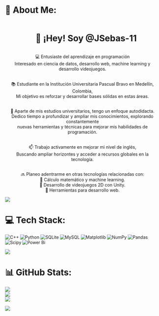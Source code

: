 # 💫 About Me:
<div id="user-content-toc">
  <ul align="center">
    <summary><h1 style="display: inline-block">👋 ¡Hey! Soy @JSebas-11</h1></summary>
  </ul>
</div>

<div align="center">
  
  <p>💻 Entusiaste del aprendizaje en programación<br>
    Interesado en ciencia de datos, desarrollo web, machine learning y desarrollo videojuegos.<br><br></p>
    
  <p>📚 Estudiante en la Institución Universitaria Pascual Bravo en Medellín, Colombia,<br>
  Mi objetivo es reforzar y desarrollar bases sólidas en estas áreas.<br><br></p>
  
  <p>🚀 Aparte de mis estudios universitarios, tengo un enfoque autodidacta.<br>
  Dedico tiempo a profundizar y ampliar mis conocimientos, explorando constantemente<br> 
  nuevas herramientas y técnicas para mejorar mis habilidades de programación.<br><br></p> 
  
  <p>📫 Trabajo activamente en mejorar mi nivel de inglés,<br>
  Buscando ampliar horizontes y acceder a recursos globales en la tecnología.<br><br></p>
  
  <p>🔜 Planeo adentrarme en otras tecnologías relacionadas con:<br>
    📌 Cálculo matemático y machine learning.<br>
    📌 Desarrollo de videojuegos 2D con Unity.<br>
    📌 Herramientas para desarrollo web.</p>
  
</div>

<img src="https://user-images.githubusercontent.com/73097560/115834477-dbab4500-a447-11eb-908a-139a6edaec5c.gif">

# 💻 Tech Stack:
![C++](https://img.shields.io/badge/c++-%2300599C.svg?style=flat&logo=c%2B%2B&logoColor=white) ![Python](https://img.shields.io/badge/python-3670A0?style=flat&logo=python&logoColor=ffdd54) ![SQLite](https://img.shields.io/badge/sqlite-%2307405e.svg?style=flat&logo=sqlite&logoColor=white) ![MySQL](https://img.shields.io/badge/mysql-4479A1.svg?style=flat&logo=mysql&logoColor=white) ![Matplotlib](https://img.shields.io/badge/Matplotlib-%23ffffff.svg?style=flat&logo=Matplotlib&logoColor=black) ![NumPy](https://img.shields.io/badge/numpy-%23013243.svg?style=flat&logo=numpy&logoColor=white) ![Pandas](https://img.shields.io/badge/pandas-%23150458.svg?style=flat&logo=pandas&logoColor=white) ![Scipy](https://img.shields.io/badge/SciPy-%230C55A5.svg?style=flat&logo=scipy&logoColor=%white) ![Power Bi](https://img.shields.io/badge/power_bi-F2C811?style=flat&logo=powerbi&logoColor=black)

<img src="https://user-images.githubusercontent.com/73097560/115834477-dbab4500-a447-11eb-908a-139a6edaec5c.gif">

# 📊 GitHub Stats:
![](https://github-readme-stats.vercel.app/api?username=JSebas-11&theme=date_night&hide_border=false&include_all_commits=true&count_private=false)<br/>
![](https://github-readme-streak-stats.herokuapp.com/?user=JSebas-11&theme=date_night&hide_border=false)<br/>
![](https://github-readme-stats.vercel.app/api/top-langs/?username=JSebas-11&theme=date_night&hide_border=false&include_all_commits=true&count_private=false&layout=compact)

<img src="https://user-images.githubusercontent.com/73097560/115834477-dbab4500-a447-11eb-908a-139a6edaec5c.gif">
